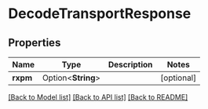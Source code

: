 # DecodeTransportResponse

## Properties

Name | Type | Description | Notes
------------ | ------------- | ------------- | -------------
**rxpm** | Option<**String**> |  | [optional]

[[Back to Model list]](../README.md#documentation-for-models) [[Back to API list]](../README.md#documentation-for-api-endpoints) [[Back to README]](../README.md)


